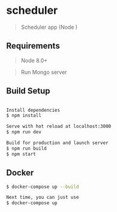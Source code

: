 # scheduler

> Scheduler app (Node )

## Requirements
> Node 8.0+

> Run Mongo server

## Build Setup

``` bash

Install dependencies
$ npm install

Serve with hot reload at localhost:3000
$ npm run dev

Build for production and launch server
$ npm run build
$ npm start

```

## Docker
``` bash
$ docker-compose up --build

Next time, you can just use
$ docker-compose up

```